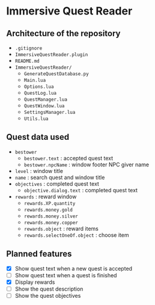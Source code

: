 # Immersive Quest Reader


## Architecture of the repository

- `.gitignore`
- `ImmersiveQuestReader.plugin`
- `README.md`
- `ImmersiveQuestReader/`
  - `GenerateQuestDatabase.py`
  - `Main.lua`
  - `Options.lua`
  - `QuestLog.lua`
  - `QuestManager.lua`
  - `QuestWindow.lua`
  - `SettingsManager.lua`
  - `Utils.lua`

## Quest data used

- `bestower`
  - `bestower.text` : accepted quest text
  - `bestower.npcName` : window footer NPC giver name
- `level` : window title
- `name` : search quest and window title
- `objectives` : completed quest text
  - `objective.dialog.text` : completed quest text
- `rewards` : reward window
  - `rewards.XP.quantity`
  - `rewards.money.gold`
  - `rewards.money.silver`
  - `rewards.money.copper`
  - `rewards.object` : reward items
  - `rewards.selectOneOf.object` : choose item

## Planned features

- [x] Show quest text when a new quest is accepted
- [ ] Show quest text when a quest is finished
- [x] Display rewards
- [ ] Show the quest description
- [ ] Show the quest objectives
